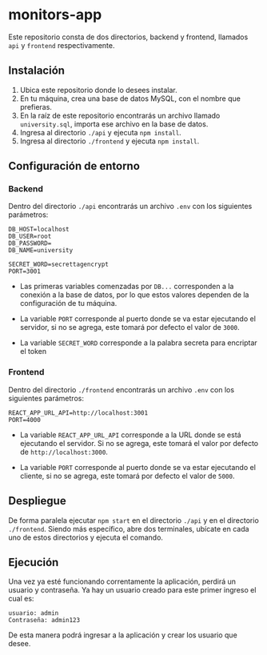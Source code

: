 # monitors-app
Este repositorio consta de dos directorios, backend y frontend, llamados `api` y `frontend` respectivamente.

## Instalación
1. Ubica este repositorio donde lo desees instalar.
2. En tu máquina, crea una base de datos MySQL, con el nombre que prefieras.
3. En la raíz de este repositorio encontrarás un archivo llamado `university.sql`, importa ese archivo en la base de datos.
4. Ingresa al directorio `./api` y ejecuta `npm install`.
5. Ingresa al directorio `./frontend` y ejecuta `npm install`.

## Configuración de entorno
### Backend
Dentro del directorio `./api` encontrarás un archivo `.env` con los siguientes parámetros:

```
DB_HOST=localhost
DB_USER=root
DB_PASSWORD=
DB_NAME=university

SECRET_WORD=secrettagencrypt
PORT=3001
```
- Las primeras variables comenzadas por `DB...` corresponden a la conexión a la base de datos, por lo que estos valores dependen de la configuración de tu máquina.

- La variable `PORT` corresponde al puerto donde se va estar ejecutando el servidor, si no se agrega, este tomará por defecto el valor de `3000`.

- La variable `SECRET_WORD` corresponde a la palabra secreta para encriptar el token

### Frontend
Dentro del directorio `./frontend` encontrarás un archivo `.env` con los siguientes parámetros:

```
REACT_APP_URL_API=http://localhost:3001
PORT=4000
```
- La variable `REACT_APP_URL_API` corresponde a la URL donde se está ejecutando el servidor. Si no se agrega, este tomará el valor por defecto de `http://localhost:3000`.

- La variable `PORT` corresponde al puerto donde se va estar ejecutando el cliente, si no se agrega, este tomará por defecto el valor de `5000`.

## Despliegue
De forma paralela ejecutar `npm start` en el directorio `./api` y en el directorio `./frontend`. Siendo más específico, abre dos terminales, ubícate en cada uno de estos directorios y ejecuta el comando.

## Ejecución
Una vez ya esté funcionando correntamente la aplicación, perdirá un usuario y contraseña. Ya hay un usuario creado para este primer ingreso el cual es:
```
usuario: admin
Contraseña: admin123
```
De esta manera podrá ingresar a la aplicación y crear los usuario que desee.